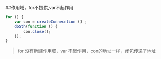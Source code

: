 ##作用域，for不提供,var不起作用
```js
for () {
    var con = createConnecntion () ;
    doSth(function () {
        con.close();
    });
}
```
> for 没有新建作用域，var 不起作用，con的地址一样，闭包传递了地址
